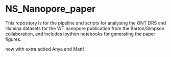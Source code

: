 # NS_Nanopore_paper
This repository is for the pipeline and scripts for analysing the ONT DRS and Illumina datasets 
for the WT nanopore publication from the Barton/Simpson collaboration, and includes ipython notebooks
for generating the paper figures.

now with extra added Anya and Matt!
